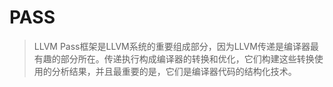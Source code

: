 # PASS

> LLVM Pass框架是LLVM系统的重要组成部分，因为LLVM传递是编译器最有趣的部分所在。传递执行构成编译器的转换和优化，它们构建这些转换使用的分析结果，并且最重要的是，它们是编译器代码的结构化技术。
